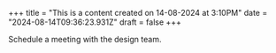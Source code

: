 +++
title = "This is a content created on 14-08-2024 at 3:10PM"
date = "2024-08-14T09:36:23.931Z"
draft = false
+++

  Schedule a meeting with the design team.
        
